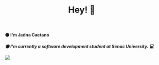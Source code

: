
<html>
   
   <header><h1>Hey! 👋</h1></header>
                     
<b>⚫ I'm <b>Jadna Caetano</b><i>

<l1> ⚫ I'm currently a software development student at Senac University. 💻</l1>

        
</html>


<a href="https://www.linkedin.com/in/jadna-caetano-b327b7233" target="_blank">
<img src="https://img.shields.io/badge/-LinkedIn-%230077B5?style=for-the-badge&logo=linkedin&logoColor=white" target="_blank">
</a>



